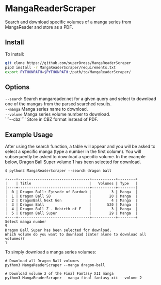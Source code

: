 # MangaReaderScraper
Search and download specific volumes of a manga series from MangaReader and store as a PDF.

## Install 
To install:
```bash
git clone https://github.com/superDross/MangaReaderScraper
pip3 install -r MangaReaderScraper/requirements.txt
export PYTHONPATH=$PYTHONPATH:/path/to/MangaReaderScraper/
```

## Options
```--search``` Search mangareader.net for a given query and select to download one of the mangas from the parsed searched results. <br />
```--manga``` Manga series name to download. <br />
```--volume``` Manga series volume number to download. <br />
```--cbz```` Store in CBZ format instead of PDF. <br />

## Example Usage
After using the search function, a table will appear and you will be asked to select a specific manga (type a number in the first column). You will subsequently be asked to download a specific volume. In the example below, Dragon Ball Super volume 1 has been selected for download.
```
$ python3 MangaReaderScraper --search dragon ball

+----+---------------------------------+-----------+--------+
|    | Title                           |   Volumes | Type   |
|----+---------------------------------+-----------+--------|
|  0 | Dragon Ball: Episode of Bardock |         3 | Manga  |
|  1 | Dragon Ball SD                  |        20 | Manga  |
|  2 | DragonBall Next Gen             |         4 | Manga  |
|  3 | Dragon Ball                     |       520 | Manga  |
|  4 | Dragon Ball Z - Rebirth of F    |         3 | Manga  |
|  5 | Dragon Ball Super               |        29 | Manga  |
+----+---------------------------------+-----------+--------+
Select manga number
5
Dragon Ball Super has been selected for download.
Which volume do you want to download (Enter alone to download all volumes)?
1
```
To simply download a manga series volumes:
```
# Download all Dragon Ball volumes
python3 MangaReaderScraper --manga dragon-ball

# Download volume 2 of the Final Fantasy XII manga
python3 MangaReaderScraper --manga final-fantasy-xii --volume 2
```
